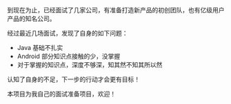 到现在为止，已经面试了几家公司，有准备打造新产品的初创团队，也有亿级用户产品的知名公司。

经过最近几场面试，发现了自身的如下问题：

* Java 基础不扎实
* Android 部分知识点接触的少，没掌握
* 对于掌握的知识点，深度不够深，知其然不知其所以然

认知了自身的不足，下一步的行动才会更有目标！

本项目为我自己的面试准备项目，欢迎！